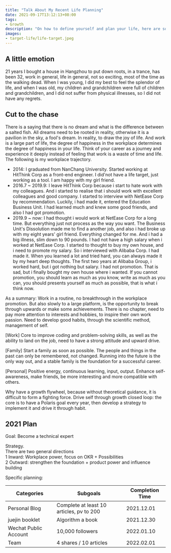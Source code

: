 ```yaml
---
title: "Talk About My Recent Life Planning"
date: 2021-09-17T13:12:13+08:00
tags:
- Growth
description: "On how to define yourself and plan your life, here are some of my thoughts"
images:
- target-life/life-target.jpeg
---
```

## A little emotion

 21 years I bought a house in Hangzhou to put down roots, in a trance, has been 32, work in general, life in general, not so exciting, most of the time as the walking dead. When I was young, I did my best to feel the splendor of life, and when I was old, my children and grandchildren were full of children and grandchildren, and I did not suffer from physical illnesses, so I did not have any regrets.

## Cut to the chase

There is a saying that there is no dream and what is the difference between a salted fish. All dreams need to be rooted in reality, otherwise it is a pavilion in the sky, a fool's dream. In reality, to draw the joy of life. And work is a large part of life, the degree of happiness in the workplace determines the degree of happiness in your life. Think of your career as a journey and experience it deeply instead of feeling that work is a waste of time and life. The following is my workplace trajectory.

+ 2014: I graduated from NanChang University. Started working at HitThink Corp as a front-end engineer. I did'not have a life target, just working as a tool. I am happy with my girl friend. 
+ 2016.7 ~ 2019.9:  I leave HitThink Corp because i start to hate work with my colleagues. And i started to realise that i should work with excellent colleagues and good company. I started to interview with NetEase Corp by recommendation. Luckily,  i had made it, entered the Education Business Unit. I had learned much and knew some good friends, and also I had got promotion. 
+ 2019.9 ~ now: I had thought i would work at NetEase Corp for a long time. But everything just not process as the way you want. The Business Unit's Dissolution made me to find a another job, and also i had broke up with my eight years' girl friend. Everything changed for me. And i had a big illness, slim down to 90 pounds. I had not have a high salary when i worked at NetEase Corp. I started to thought to buy my own house, and i need to promote my salary. So i interviewed with Alibaba Corp.  I had made it. When you learned a lot and tried hard, you can always made it by my heart deep thoughts. The first two years at Alibaba Group, i worked hard, but i got nothing but salary. I had not promotion. That is sad, but i finally bought my own house where i wanted. If you cannot promotion, you should learn as much as you know, write as much as you can, you should presents yourself as much as possible, that is what i think now. 

<!-- {{< img src="target.jpg" alt="target" maxWidth="600px" align="center" >}}  -->

As a summary: Work in a routine, no breakthrough in the workplace promotion. But also slowly to a large platform, is the opportunity to break through upwards or make some achievements. There is no chapter, need to pay more attention to interests and hobbies, to inspire their own work passion. Need to develop good habits, through the scientific method, management of self.

[Work] Core to improve coding and problem-solving skills, as well as the ability to land on the job, need to have a strong attitude and upward drive.

[Family] Start a family as soon as possible. The people and things in the past can only be remembered, not changed. Running into the future is the only way out, and a stable family is the foundation for a successful career.

[Personal] Positive energy, continuous learning, input, output. Enhance self-awareness, make friends, be more interesting and more compatible with others.

Why have a growth flywheel, because without theoretical guidance, it is difficult to form a fighting force. Drive self through growth closed loop: the core is to have a Polaris goal every year, then develop a strategy to implement it and drive it through habit.

<!-- {{< img src="grow.jpg" alt="grow" maxWidth="600px" align="center" >}} -->

## 2021 Plan

Goal: Become a technical expert

<!-- {{< img src="2021.jpg" alt="2021" maxWidth="600px" align="center" >}} -->

Strategy.  
There are two general directions  
1 Inward: Workplace power, focus on OKR + Possibilities  
2 Outward: strengthen the foundation + product power and influence building   

<!-- * 形成全方位的能力图谱

 <div style='width: 120px;' >分类</div> | 信息输入 | <div style='width: 120px;' >思考本质</div> | 形成观点
---------|----------|---------|---------
 远见/认知 | 网络资源：内容运营/流量运营/理财/技术方法论；认识10个领域方向的最Top的大佬；关注同层级 | | 
 产品/商业 | 36kr、[MBA](http://mba.zju.edu.cn/page-ckb.html)、混沌大学 |  | 调研、产品分析、商业模式分析；大事件、总结、判断
 领导才能 | 书籍：金字塔原理 | 
 智慧 | 历史/经典/毛泽东、马克思 |  -->

 Specific planning:  

 <!-- 成长的底层逻辑、方法文章/全栈思维文章/教练文章 -->

Categories | Subgoals | Completion Time
---------|----------|---------
 Personal Blog | Complete at least 10 articles, pv to 200 | 2021.12.01
 juejin booklet | Algorithm a book | 2021.12.30
 Wechat Public Account | 10,000 followers | 2022.01.10
 Team | 4 shares / 10 articles | 2022.02.01
